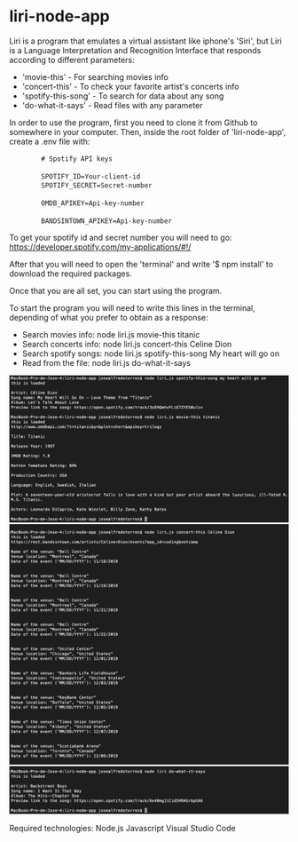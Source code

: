 # liri-node-app

Liri is a program that emulates a virtual assistant like iphone's 'Siri', but Liri is a Language Interpretation and Recognition Interface that responds according to different parameters:
- 'movie-this' - For searching movies info
- 'concert-this' - To check your favorite artist's concerts info
- 'spotify-this-song' - To search for data about any song
- 'do-what-it-says' - Read files with any parameter

In order to use the program, first you need to clone it from Github to somewhere in your computer.
Then, inside the root folder of 'liri-node-app', create a .env file with: 

            # Spotify API keys

            SPOTIFY_ID=Your-client-id
            SPOTIFY_SECRET=Secret-number

            OMDB_APIKEY=Api-key-number

            BANDSINTOWN_APIKEY=Api-key-number

To get your spotify id and secret number you will need to go: https://developer.spotify.com/my-applications/#!/

After that you will need to open the 'terminal' and write '$ npm install' to download the required packages.

Once that you are all set, you can start using the program.

To start the program you will need to write this lines in the terminal, depending of what you prefer to obtain as a response:

- Search movies info:
    node liri.js movie-this titanic
- Search concerts info:
    node liri.js concert-this Celine Dion
- Search spotify songs:
    node liri.js spotify-this-song My heart will go on
- Read from the file:
    node liri.js do-what-it-says

![alt text](./images/example1.png)
![alt text](./images/example2.png)
![alt text](./images/example3.png)

Required technologies:
Node.js
Javascript
Visual Studio Code